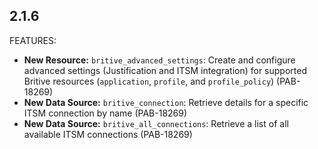 ## 2.1.6

FEATURES:

* **New Resource:** `britive_advanced_settings`: Create and configure advanced settings (Justification and ITSM integration) for supported Britive resources (`application`, `profile`, and `profile_policy`) (PAB-18269)
* **New Data Source:** `britive_connection`: Retrieve details for a specific ITSM connection by name (PAB-18269)
* **New Data Source:** `britive_all_connections`: Retrieve a list of all available ITSM connections (PAB-18269)